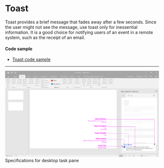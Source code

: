 # Toast

Toast provides a brief message that fades away after a few seconds. Since the user might not see the message, use toast only for inessential information. It is a good choice for notifying users of an event in a remote system, such as the receipt of an email.

#### Code sample
* [Toast code sample](../templates/notifications/toast)

***

![Notification - Toast - Specifications for desktop task pane](../assets/markdown-images/Notification_toast_DesktopTaskPaneCallouts.png)
Specifications for desktop task pane